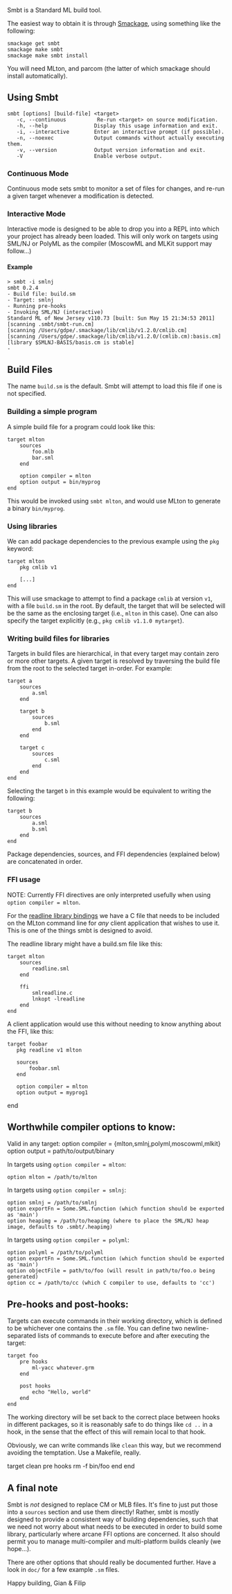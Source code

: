 Smbt is a Standard ML build tool.  

The easiest way to obtain it is through [Smackage](http://github.com/standardml/smackage), using something like the following:

    smackage get smbt
    smackage make smbt
    smackage make smbt install

You will need MLton, and parcom (the latter of which smackage should install automatically).

## Using Smbt

    smbt [options] [build-file] <target>
       -c, --continuous          Re-run <target> on source modification.
       -h, --help               Display this usage information and exit.
       -i, --interactive        Enter an interactive prompt (if possible).
       -n, --noexec             Output commands without actually executing them.
       -v, --version            Output version information and exit.
       -V                       Enable verbose output.

### Continuous Mode

Continuous mode sets smbt to monitor a set of files for changes, and re-run a given target whenever a modification is detected.

### Interactive Mode

Interactive mode is designed to be able to drop you into a REPL into which your project has already been loaded.  This will only work on targets using SML/NJ or PolyML as the compiler (MoscowML and MLKit support may follow...)

#### Example

    > smbt -i smlnj
    smbt 0.2.4
    - Build file: build.sm
    - Target: smlnj
    - Running pre-hooks
    - Invoking SML/NJ (interactive)
    Standard ML of New Jersey v110.73 [built: Sun May 15 21:34:53 2011]
    [scanning .smbt/smbt-run.cm]
    [scanning /Users/gdpe/.smackage/lib/cmlib/v1.2.0/cmlib.cm]
    [scanning /Users/gdpe/.smackage/lib/cmlib/v1.2.0/(cmlib.cm):basis.cm]
    [library $SMLNJ-BASIS/basis.cm is stable]
    - 

## Build Files

The name `build.sm` is the default.  Smbt will attempt to load this file if one is not specified.

### Building a simple program

A simple build file for a program could look like this:

    target mlton
        sources
            foo.mlb
            bar.sml
        end

        option compiler = mlton
        option output = bin/myprog
    end

This would be invoked using `smbt mlton`, and would use MLton to generate a binary `bin/myprog`.

### Using libraries

We can add package dependencies to the previous example using the `pkg` keyword:

    target mlton
        pkg cmlib v1
        
        [...]
    end

This will use smackage to attempt to find a package `cmlib` at version `v1`, with a file `build.sm` in the root.  By default, the target that will be selected will be the same as the enclosing target (i.e., `mlton` in this case).  One can also specify the target explicitly (e.g., `pkg cmlib v1.1.0 mytarget`).

### Writing build files for libraries

Targets in build files are hierarchical, in that every target may contain zero or more other targets.  A given target is resolved by traversing the build file from the root to the selected target in-order.  For example:

    target a
        sources
            a.sml
        end
  
        target b
            sources
                b.sml
            end
        end

        target c
            sources
                c.sml
            end
        end
    end

Selecting the target `b` in this example would be equivalent to writing the following:

    target b
        sources
            a.sml
            b.sml
        end
    end

Package dependencies, sources, and FFI dependencies (explained below) are concatenated in order.

### FFI usage

NOTE: Currently FFI directives are only interpreted usefully when using `option compiler = mlton`.

For the [readline library bindings](https://github.com/standardml/readline) we have a C file that needs to be included on the MLton command line for *any* client application that wishes to use it.  This is one of the things smbt is designed to avoid.

The readline library might have a build.sm file like this:

    target mlton
        sources
            readline.sml
        end

        ffi
            smlreadline.c
            lnkopt -lreadline
        end
    end

A client application would use this without needing to know anything about the FFI, like this:

    target foobar
       pkg readline v1 mlton

       sources
           foobar.sml
       end

       option compiler = mlton
       option output = myprog1
   end

## Worthwhile compiler options to know:

Valid in any target:
    option compiler = {mlton,smlnj,polyml,moscowml,mlkit}
    option output = path/to/output/binary

In targets using `option compiler = mlton`:

    option mlton = /path/to/mlton
    
In targets using `option compiler = smlnj`:

    option smlnj = /path/to/smlnj
    option exportFn = Some.SML.function (which function should be exported as 'main')
    option heapimg = /path/to/heapimg (where to place the SML/NJ heap image, defaults to .smbt/.heapimg)

In targets using `option compiler = polyml`:

    option polyml = /path/to/polyml
    option exportFn = Some.SML.function (which function should be exported as 'main')
    option objectFile = path/to/foo (will result in path/to/foo.o being generated)
    option cc = /path/to/cc (which C compiler to use, defaults to 'cc')

## Pre-hooks and post-hooks:

Targets can execute commands in their working directory, which is defined to be whichever one contains the `.sm` file.  You can define two newline-separated lists of commands to execute before and after executing the target:

    target foo
        pre hooks
            ml-yacc whatever.grm
        end

        post hooks
            echo "Hello, world"
        end
    end

The working directory will be set back to the correct place between hooks in different packages, so it is reasonably safe to do things like `cd ..` in a hook, in the sense that the effect of this will remain local to that hook.

Obviously, we can write commands like `clean` this way, but we recommend avoiding the temptation.  Use a Makefile, really.

   target clean
       pre hooks
            rm -f bin/foo
       end
   end

## A final note

Smbt is *not* designed to replace CM or MLB files.  It's fine to just put those into a `sources` section and use them directly!  Rather, smbt is mostly designed to provide a consistent way of building dependencies, such that we need not worry about what needs to be executed in order to build some library, particularly where arcane FFI options are concerned.  It also should permit you to manage multi-compiler and multi-platform builds cleanly (we hope...).

There are other options that should really be documented further.  Have a look in `doc/` for a few example `.sm` files.

Happy building,
Gian & Filip